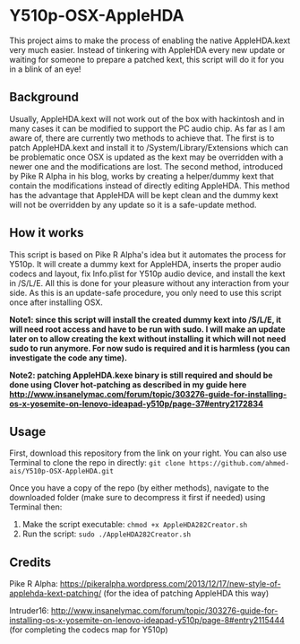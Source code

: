 # Y510p-OSX-AppleHDA

This project aims to make the process of enabling the native AppleHDA.kext very much easier. Instead of tinkering with AppleHDA every new update or waiting for someone to prepare a patched kext, this script will do it for you in a blink of an eye!

## Background
Usually, AppleHDA.kext will not work out of the box with hackintosh and in many cases it can be modified to support the PC audio chip. As far as I am aware of, there are currently two methods to achieve that. The first is to patch AppleHDA.kext and install it to /System/Library/Extensions which can be problematic once OSX is updated as the kext may be overridden with a newer one and the modifications are lost. The second method, introduced by Pike R Alpha in his blog, works by creating a helper/dummy kext that contain the modifications instead of directly editing AppleHDA. This method has the advantage that AppleHDA will be kept clean and the dummy kext will not be overridden by any update so it is a safe-update method.

## How it works
This script is based on Pike R Alpha's idea but it automates the process for Y510p. It will create a dummy kext for AppleHDA, inserts the proper audio codecs and layout, fix Info.plist for Y510p audio device, and install the kext in /S/L/E. All this is done for your pleasure without any interaction from your side. As this is an update-safe procedure, you only need to use this script once after installing OSX.

**Note1: since this script will install the created dummy kext into /S/L/E, it will need root access and have to be run with sudo. I will make an update later on to allow creating the kext without installing it which will not need sudo to run anymore. For now sudo is required and it is harmless (you can investigate the code any time).**

**Note2: patching AppleHDA.kexe binary is still required and should be done using Clover hot-patching as described in my guide here http://www.insanelymac.com/forum/topic/303276-guide-for-installing-os-x-yosemite-on-lenovo-ideapad-y510p/page-37#entry2172834**

## Usage
First, download this repository from the link on your right. You can also use Terminal to clone the repo in directly:
`git clone https://github.com/ahmed-ais/Y510p-OSX-AppleHDA.git`

Once you have a copy of the repo (by either methods), navigate to the downloaded folder (make sure to decompress it first if needed) using Terminal then: 

1. Make the script executable: `chmod +x AppleHDA282Creator.sh`
2. Run the script: `sudo ./AppleHDA282Creator.sh`
 
## Credits
Pike R Alpha: https://pikeralpha.wordpress.com/2013/12/17/new-style-of-applehda-kext-patching/ (for the idea of patching AppleHDA this way)

Intruder16: http://www.insanelymac.com/forum/topic/303276-guide-for-installing-os-x-yosemite-on-lenovo-ideapad-y510p/page-8#entry2115444 (for completing the codecs map for Y510p)

